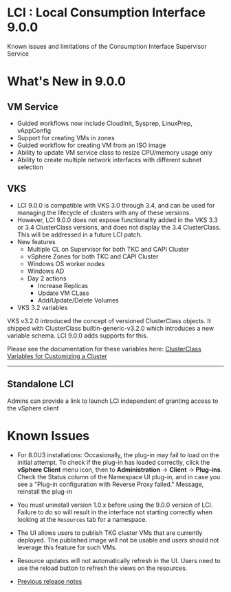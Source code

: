
# LCI : Local Consumption Interface 9.0.0
Known issues and limitations of the Consumption Interface Supervisor Service

# What's New in 9.0.0
## VM Service
- Guided workflows now include CloudInit, Sysprep, LinuxPrep, vAppConfig
- Support for creating VMs in zones
- Guided workflow for creating VM from an ISO image
- Ability to update VM service class to resize CPU/memory usage only
- Ability to create multiple network interfaces with different subnet selection


## VKS
- LCI 9.0.0 is compatible with VKS 3.0 through 3.4, and can be used for managing the lifecycle of clusters with any of these versions.
- However, LCI 9.0.0 does not expose functionality added in the VKS 3.3 or 3.4 ClusterClass versions, and does not display the 3.4 ClusterClass. This will be addressed in a future LCI patch.
- New features
    - Multiple CL on Supervisor for both TKC and CAPI Cluster
    - vSphere Zones for both TKC and CAPI Cluster
    - Windows OS worker nodes
    - Windows AD
    - Day 2 actions
        - Increase Replicas
        - Update VM CLass
        - Add/Update/Delete Volumes
- VKS 3.2 variables

VKS v3.2.0 introduced the concept of versioned ClusterClass objects. It shipped with ClusterClass builtin-generic-v3.2.0 which introduces a new variable schema. LCI 9.0.0 adds supports for this.

Please see the documentation for these variables here: [ClusterClass Variables for Customizing a Cluster](https://techdocs.broadcom.com/us/en/vmware-cis/vsphere/vsphere-supervisor/8-0/using-tkg-service-with-vsphere-supervisor/provisioning-tkg-service-clusters/using-the-builtin-generic-v3-2-0-clusterclass/clusterclass-variables-for-customizing-a-cluster.html)

--- 

## Standalone LCI
Admins can provide a link to launch LCI independent of granting access to the vSphere client

# Known Issues

- For 8.0U3 installations: Occasionally, the plug-in may fail to load on the initial
attempt. To check if the plug-in has loaded correctly, click the **vSphere Client**
menu icon, then to **Administration** -> **Client** -> **Plug-ins**.
Check the Status column of the Namespace UI plug-in, and in case you see a "Plug-in
configuration with Reverse Proxy failed." Message, reinstall the plug-in

- You must uninstall version 1.0.x before using the 9.0.0 version of LCI. Failure to do so will result in the interface not starting correctly when looking at the `Resources` tab for a namespace.

- The UI allows users to publish TKG cluster VMs that are currently deployed. The published image will not be usable and users should not leverage this feature for such VMs.

- Resource updates will not automatically refresh in the UI. Users need to use the reload button to refresh the views on the resources.

- [Previous release notes](./Release_Notes_1_0_2.md)



